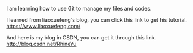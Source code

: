 I am learning how to use Git to manage my files and codes.

I learned from  liaoxuefeng's blog, you can click this link to get his tutorial. https://www.liaoxuefeng.com/

And here is my blog in CSDN, you can get it through this link. http://blog.csdn.net/RhineYu